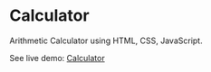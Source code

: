 # Calculator
Arithmetic Calculator using HTML, CSS, JavaScript.
<p>See live demo: <a href="https://maaaaarvin.github.io/Calculator/">Calculator</a></p>
